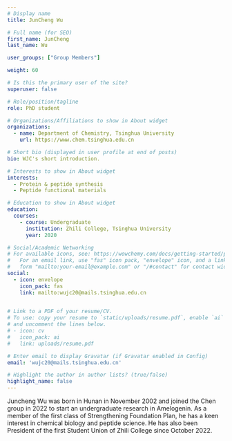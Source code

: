 ```yaml
---
# Display name
title: JunCheng Wu

# Full name (for SEO)
first_name: JunCheng
last_name: Wu

user_groups: ["Group Members"]

weight: 60

# Is this the primary user of the site?
superuser: false

# Role/position/tagline
role: PhD student

# Organizations/Affiliations to show in About widget
organizations:
  - name: Department of Chemistry, Tsinghua University
    url: https://www.chem.tsinghua.edu.cn

# Short bio (displayed in user profile at end of posts)
bio: WJC's short introduction.

# Interests to show in About widget
interests:
  - Protein & peptide synthesis
  - Peptide functional materials

# Education to show in About widget
education:
  courses:
    - course: Undergraduate
      institution: Zhili College, Tsinghua University
      year: 2020

# Social/Academic Networking
# For available icons, see: https://wowchemy.com/docs/getting-started/page-builder/#icons
#   For an email link, use "fas" icon pack, "envelope" icon, and a link in the
#   form "mailto:your-email@example.com" or "/#contact" for contact widget.
social:
  - icon: envelope
    icon_pack: fas
    link: mailto:wujc20@mails.tsinghua.edu.cn
  

# Link to a PDF of your resume/CV.
# To use: copy your resume to `static/uploads/resume.pdf`, enable `ai` icons in `params.yaml`,
# and uncomment the lines below.
# - icon: cv
#   icon_pack: ai
#   link: uploads/resume.pdf

# Enter email to display Gravatar (if Gravatar enabled in Config)
email: 'wujc20@mails.tsinghua.edu.cn'

# Highlight the author in author lists? (true/false)
highlight_name: false
---
```


Juncheng Wu was born in Hunan in November 2002 and joined the Chen group in 2022 to start an undergraduate research in Amelogenin. As a member of the first class of Strengthening Foundation Plan, he has a keen interest in chemical biology and peptide science. He has also been President of the first Student Union of Zhili College since October 2022.
 


